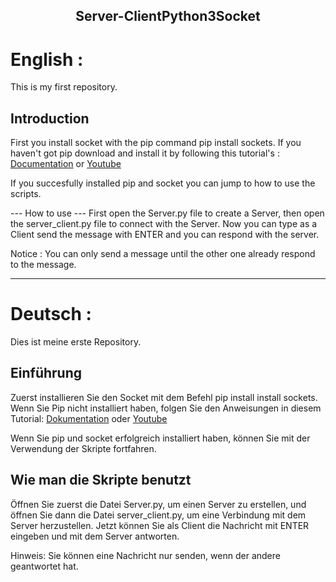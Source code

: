 <center><h2>Server-ClientPython3Socket</h2></center>
<h1>English :</h1>

This is my first repository.

<h2> Introduction </h2>
First you install socket with the pip command pip install sockets.
If you haven't got pip download and install it by following this tutorial's : <a href="https://pip.pypa.io/en/stable/installing/">Documentation</a> or <a href="https://www.youtube.com/watch?v=Ko9b_vC6XY0">Youtube</a>

If you succesfully installed pip and socket you can jump to how to use the scripts.

--- How to use ---
First open the Server.py file to create a Server, then open the server_client.py file to connect with the Server.
Now you can type as a Client send the message with ENTER and you can respond with the server.

Notice : You can only send a message until the other one already respond to the message.



---------------------------------------------------------------------------------------------------------------------------------------------------------------------------------
<h1>Deutsch :</h1>



Dies ist meine erste Repository.

<h2> Einführung </h2>
Zuerst installieren Sie den Socket mit dem Befehl pip install install sockets.
Wenn Sie Pip nicht installiert haben, folgen Sie den Anweisungen in diesem Tutorial: <a href="https://pip.pypa.io/en/stable/installing/">Dokumentation</a> oder <a href="https://www.youtube.com/watch?v=Ko9b_vC6XY0">Youtube</a>

Wenn Sie pip und socket erfolgreich installiert haben, können Sie mit der Verwendung der Skripte fortfahren.</h6>

<h2> Wie man die Skripte benutzt </h2>
Öffnen Sie zuerst die Datei Server.py, um einen Server zu erstellen, und öffnen Sie dann die Datei server_client.py, um eine Verbindung mit dem Server herzustellen.
Jetzt können Sie als Client die Nachricht mit ENTER eingeben und mit dem Server antworten.

Hinweis: Sie können eine Nachricht nur senden, wenn der andere geantwortet hat.
